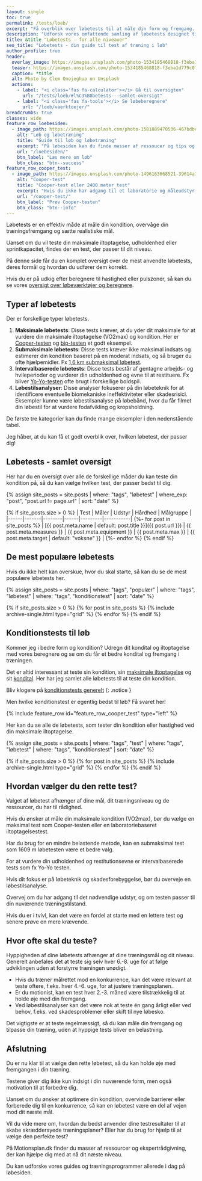 ```yaml
---
layout: single
toc: true
permalink: /tests/loeb/
excerpt: "Få overblik over løbetests til at måle din form og fremgang. Find den rette test til dit niveau og optimer din træning med præcise målinger."
description: "Udforsk vores omfattende samling af løbetests designet til at vurdere din kondition og spore dine træningsfremskridt. Find den rette test for dit niveau og dine mål."
title: &title "Løbetests - for alle niveauer"
seo_title: "Løbetests - din guide til test af træning i løb"
author_profile: true
header:
  overlay_image: https://images.unsplash.com/photo-1534185468818-f3eba1d779c0?ixlib=rb-4.0.3&ixid=M3wxMjA3fDB8MHxwaG90by1wYWdlfHx8fGVufDB8fHx8fA%3D%3D&auto=format&fit=crop&h=630&w=1200&q=60
  teaser: https://images.unsplash.com/photo-1534185468818-f3eba1d779c0?ixlib=rb-4.0.3&ixid=M3wxMjA3fDB8MHxwaG90by1wYWdlfHx8fGVufDB8fHx8fA%3D%3D&auto=format&fit=crop&h=300&w=400&q=10
  caption: *title
  alt: Photo by Clem Onojeghuo on Unsplash
  actions:
    - label: "<i class='fas fa-calculator'></i> Gå til oversigten"
      url: "/tests/loeb/#l%C3%B8betests---samlet-oversigt"
    - label: "<i class='fas fa-tools'></i> Se løbeberegnere"
      url: "/loeb/vaerktoejer/"
breadcrumbs: true
classes: wide
feature_row_loebesiden:
  - image_path: https://images.unsplash.com/photo-1581889470536-467bdbe30cd0?ixlib=rb-1.2.1&ixid=eyJhcHBfaWQiOjEyMDd9&auto=format&fit=crop&h=300&w=400&q=10
    alt: "Løb og løbetræning"
    title: "Guide til løb og løbetræning"
    excerpt: "På løbesiden kan du finde masser af ressoucer og tips og tricks fra eksperter på, hvordan du kan planlægge din løbetræning, så du får resultater."
    url: "/loebesiden/"
    btn_label: "Læs mere om løb"
    btn_class: "btn--success"
feature_row_cooper_test:
  - image_path: https://images.unsplash.com/photo-1496163668521-39614a16b23f?ixlib=rb-1.2.1&ixid=MnwxMjA3fDB8MHxwaG90by1wYWdlfHx8fGVufDB8fHx8&auto=format&fit=crop&h=300&w=400&q=10
    alt: "Cooper-test"
    title: "Cooper-test eller 2400 meter test"
    excerpt: "Hvis du ikke har adgang til et laboratorie og måleudstyr, så er Coopers 12 minutters løbetest eller [2400 meter testen](/kondital-2400-meter/) et rigtig godt bud på en maksimal konditionstest. Du kan også vælge [bib-testen](/kondital-2400-meter/), som er let at udføre på begrænset plads."
    url: "/cooper-test/"
    btn_label: "Prøv Cooper-testen"
    btn_class: "btn--info"
---
```


Løbetests er en effektiv måde at måle din kondition, overvåge din træningsfremgang og sætte realistiske mål.

Uanset om du vil teste din maksimale iltoptagelse, udholdenhed eller sprintkapacitet, findes der en test, der passer til dit niveau.

På denne side får du en komplet oversigt over de mest anvendte løbetests, deres formål og hvordan du udfører dem korrekt.

Hvis du er på udkig efter beregnere til hastighed eller pulszoner, så kan du se vores [oversigt over løbeværktøjer og beregnere](/loeb/vaerktoejer/).

## Typer af løbetests

Der er forskellige typer løbetests.

1. **Maksimale løbetests**: Disse tests kræver, at du yder dit maksimale for at vurdere din maksimale iltoptagelse (VO2max) og kondition. Her er [Cooper-testen](/cooper-test/)  og [bip-testen](/bip-test/) et godt eksempel.
2. **Submaksimale løbetests**: Disse tests kræver ikke maksimal indsats og estimerer din kondition baseret på en moderat indsats, og så bruger du ofte hjælpemidler. Fx [1,6 km submaksimal løbetest](/submaximal-jogging-test-vo2/).
3. **Intervalbaserede løbetests**: Disse tests består af gentagne arbejds- og hvileperioder og vurderer din udholdenhed og evne til at restituere. Fx bliver [Yo-Yo-testen](/yoyo-test/) ofte brugt i forskellige boldspil.
4. **Løbestilsanalyser**: Disse analyser fokuserer på din løbeteknik for at identificere eventuelle biomekaniske ineffektiviteter eller skadesrisici. Eksempler kunne være løbestilsanalyse på løbebånd, hvor du får filmet din løbestil for at vurdere fodafvikling og kropsholdning.

De første tre kategorier kan du finde mange eksempler i den nedenstående tabel.

Jeg håber, at du kan få et godt overblik over, hvilken løbetest, der passer dig!

## Løbetests - samlet oversigt

Her har du en oversigt over alle de forskellige måder du kan teste din kondition på, så du kan vælge hvilken test, der passer bedst til dig.

{% assign site_posts = site.posts | where: "tags", "løbetest" | where_exp: "post", "post.url != page.url" | sort: "date" %}

<div class="full" markdown="1">
{% if site_posts.size > 0 %}
| Test | Måler | Udstyr | Hårdhed | Målgruppe |
|------|-------|--------|------|---------|-----------|
  {%- for post in site_posts %}
| [{{ post.meta.name | default: post.title  }}]({{ post.url }}) | {{ post.meta.measures }} | {{ post.meta.equipment }} | {{ post.meta.max }} | {{ post.meta.target | default: "voksne" }} |
  {%- endfor %}
{% endif %}
</div>

## De mest populære løbetests

Hvis du ikke helt kan overskue, hvor du skal starte, så kan du se de mest populære løbetests her.

{% assign site_posts = site.posts | where: "tags", "populær" | where: "tags", "løbetest" | where: "tags", "konditionstest" | sort: "date" %}

<div class="feature__wrapper">

{% if site_posts.size > 0 %}
  {% for post in site_posts %}
    {% include archive-single.html type="grid" %}
  {% endfor %}
{% endif %}

</div>

## Konditionstests til løb

Kommer jeg i bedre form og kondition? Udregn dit kondital og iltoptagelse med vores beregnere og se om du får et bedre kondital og fremgang i træningen.

Det er altid interessant at teste sin kondition, sin [maksimale iltoptagelse](/maksimale-iltoptagelse-vo2max/) og sit [kondital](/kondital/). Her har jeg samlet alle løbetests til at teste din kondition.

Bliv klogere på [konditionstests generelt](/kondition/tests/)
{: .notice }

Men hvilke konditionstest er egentlig bedst til løb? Få svaret her!

{% include feature_row id="feature_row_cooper_test" type="left" %}

Her kan du se alle de løbetests, som tester din kondition eller hastighed ved din maksimale iltoptagelse.

{% assign site_posts = site.posts | where: "tags", "test" | where: "tags", "løbetest" | where: "tags", "konditionstest" | sort: "date" %}

<div class="feature__wrapper">

{% if site_posts.size > 0 %}
  {% for post in site_posts %}
    {% include archive-single.html type="grid" %}
  {% endfor %}
{% endif %}

</div>

## Hvordan vælger du den rette test?

Valget af løbetest afhænger af dine mål, dit træningsniveau og de ressourcer, du har til rådighed.

Hvis du ønsker at måle din maksimale kondition (VO2max), bør du vælge en maksimal test som Cooper-testen eller en laboratoriebaseret iltoptagelsestest.

Har du brug for en mindre belastende metode, kan en submaksimal test som 1609 m løbetesten være et bedre valg.

For at vurdere din udholdenhed og restitutionsevne er intervalbaserede tests som fx Yo-Yo testen.

Hvis dit fokus er på løbeteknik og skadesforebyggelse, bør du overveje en løbestilsanalyse.

Overvej om du har adgang til det nødvendige udstyr, og om testen passer til din nuværende træningstilstand.

Hvis du er i tvivl, kan det være en fordel at starte med en lettere test og senere prøve en mere krævende.

## Hvor ofte skal du teste?

Hyppigheden af dine løbetests afhænger af dine træningsmål og dit niveau. Generelt anbefales det at teste sig selv hver 6.-8. uge for at følge udviklingen uden at forstyrre træningen unødigt.

- Hvis du træner målrettet mod en konkurrence, kan det være relevant at teste oftere, f.eks. hver 4.-6. uge, for at justere træningsplanen.
- Er du motionist, kan en test hver 2.-3. måned være tilstrækkelig til at holde øje med din fremgang.
- Ved løbestilsanalyser kan det være nok at teste én gang årligt eller ved behov, f.eks. ved skadesproblemer eller skift til nye løbesko.

Det vigtigste er at teste regelmæssigt, så du kan måle din fremgang og tilpasse din træning, uden at hyppige tests bliver en belastning.

## Afslutning

Du er nu klar til at vælge den rette løbetest, så du kan holde øje med fremgangen i din træning.

Testene giver dig ikke kun indsigt i din nuværende form, men også motivation til at forbedre dig.

Uanset om du ønsker at optimere din kondition, overvinde barrierer eller forberede dig til en konkurrence, så kan en løbetest være en del af vejen mod dit næste mål.

Vil du vide mere om, hvordan du bedst anvender dine testresultater til at skabe skræddersyede træningsplaner? Eller har du brug for hjælp til at vælge den perfekte test? 

På Motionsplan.dk finder du masser af ressourcer og ekspertrådgivning, der kan hjælpe dig med at nå dit næste niveau.

Du kan udforske vores guides og træningsprogrammer allerede i dag på løbesiden.


